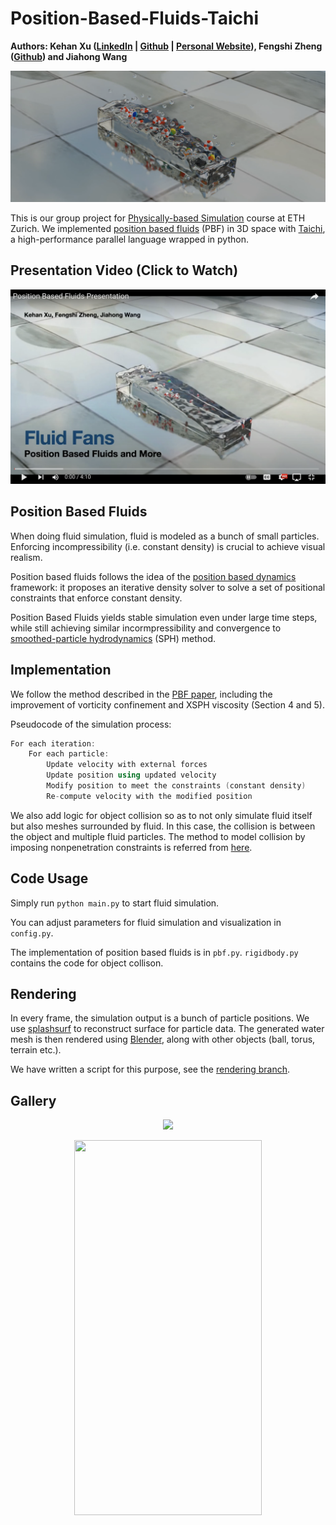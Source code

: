 Position-Based-Fluids-Taichi
=====================================
**Authors: Kehan Xu ([LinkedIn](https://www.linkedin.com/in/kehan-xu-356139159/) | [Github](https://github.com/Fiona730) | [Personal Website](https://fiona730.github.io)), Fengshi Zheng ([Github](https://github.com/JamesZFS)) and Jiahong Wang**

<p align="center"><img src="img/teaser.png"></p>

This is our group project for [Physically-based Simulation](https://cgl.ethz.ch/teaching/simulation21/home.php) course at ETH Zurich. We implemented [position based fluids](https://mmacklin.com/pbf_sig_preprint.pdf) (PBF) in 3D space with [Taichi](https://github.com/taichi-dev/taichi), a high-performance parallel language wrapped in python.

## Presentation Video (Click to Watch)

[![](./img/video.png)](https://www.youtube.com/watch?v=QSVyB660CUs)

## Position Based Fluids
When doing fluid simulation, fluid is modeled as a bunch of small particles. Enforcing incompressibility (i.e. constant density) is crucial to achieve visual realism. 

Position based fluids follows the idea of the [position based dynamics](https://matthias-research.github.io/pages/publications/posBasedDyn.pdf) framework: it proposes an iterative density solver to solve a set of positional constraints that enforce constant density.

Position Based Fluids yields stable simulation even under large time steps, while still achieving similar incormpressibility and convergence to [smoothed-particle hydrodynamics](https://en.wikipedia.org/wiki/Smoothed-particle_hydrodynamics) (SPH) method.

## Implementation
We follow the method described in the [PBF paper](https://mmacklin.com/pbf_sig_preprint.pdf), including the improvement of vorticity confinement and XSPH viscosity (Section 4 and 5).

Pseudocode of the simulation process:
```c++
For each iteration:
    For each particle:
        Update velocity with external forces
        Update position using updated velocity
        Modify position to meet the constraints (constant density)
        Re-compute velocity with the modified position
```

We also add logic for object collision so as to not only simulate fluid itself but also meshes surrounded by fluid. In this case, the collision is between the object and multiple fluid particles. The method to model collision by imposing nonpenetration constraints is referred from [here](https://www.cs.cmu.edu/~baraff/sigcourse/notesd2.pdf).

## Code Usage
Simply run `python main.py` to start fluid simulation.

You can adjust parameters for fluid simulation and visualization in `config.py`.

The implementation of position based fluids is in `pbf.py`. `rigidbody.py` contains the code for object collison.

## Rendering
In every frame, the simulation output is a bunch of particle positions. We use [splashsurf](https://github.com/w1th0utnam3/splashsurf) to reconstruct surface for particle data. The generated water mesh is then rendered using [Blender](https://www.blender.org), along with other objects (ball, torus, terrain etc.).

We have written a script for this purpose, see the [rendering branch](https://github.com/Fiona730/Position-Based-Fluids-Taichi/tree/rendering).

## Gallery
<p align="center"><img src="img/demo_box-compressed.gif"></p>
<p align="center"><img src="img/terrain_water_video-compressed.gif" height="600" width="300"></p>